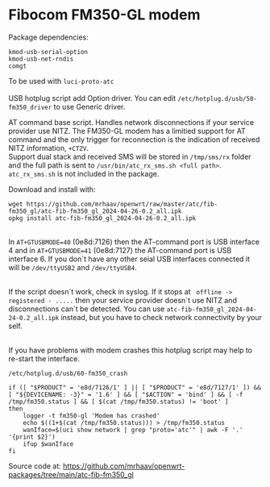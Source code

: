 # Fibocom FM350-GL modem

Package dependencies:
```
kmod-usb-serial-option
kmod-usb-net-rndis
comgt
```
To be used with `luci-proto-atc`\
\
USB hotplug script add Option driver. You can edit `/etc/hotplug.d/usb/50-fm350_driver` to use Generic driver.

AT command base script. Handles network disconnections if your service provider use NITZ. The FM350-GL modem has a limitied support for AT command and the only trigger for reconnection is the indication of received NITZ information, `+CTZV`.\
Support dual stack and received SMS will be stored in `/tmp/sms/rx` folder and the full path is sent to `/usr/bin/atc_rx_sms.sh <full path>`. `atc_rx_sms.sh` is not included in the package.


Download and install with:

```
wget https://github.com/mrhaav/openwrt/raw/master/atc/fib-fm350_gl/atc-fib-fm350_gl_2024-04-26-0.2_all.ipk
opkg install atc-fib-fm350_gl_2024-04-26-0.2_all.ipk
```
\
In `AT+GTUSBMODE=40` (0e8d:7126) then the AT-command port is USB interface 4 and in `AT+GTUSBMODE=41` (0e8d:7127) the AT-command port is USB interface 6.
If you don´t have any other seial USB interfaces connected it will be `/dev/ttyUSB2` and `/dev/ttyUSB4`.

\
If the script doesn´t work, check in syslog. If it stops at ` offline -> registered - .....` then your service provider doesn´t use NITZ and disconnections can´t be detected. You can use `atc-fib-fm350_gl_2024-04-24-0.2_all.ipk` instead, but you have to check network connectivity by your self.

\
If you have problems with modem crashes this hotplug script may help to re-start the interface.

`/etc/hotplug.d/usb/60-fm350_crash`
```
if ([ "$PRODUCT" = 'e8d/7126/1' ] || [ "$PRODUCT" = 'e8d/7127/1' ]) && [ "${DEVICENAME: -3}" = '1.6' ] && [ "$ACTION" = 'bind' ] && [ -f /tmp/fm350.status ] && [ $(cat /tmp/fm350.status) != 'boot' ]
then
    logger -t fm350-gl 'Modem has crashed'
    echo $((1+$(cat /tmp/fm350.status))) > /tmp/fm350.status
    wanIface=$(uci show network | grep "proto='atc'" | awk -F '.' '{print $2}')
    ifup $wanIface
fi
```

Source code at: https://github.com/mrhaav/openwrt-packages/tree/main/atc-fib-fm350_gl
